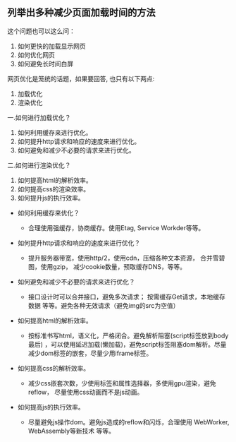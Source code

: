 ## 列举出多种减少页面加载时间的方法

这个问题也可以这么问：

1. 如何更快的加载显示网页
2. 如何优化网页
3. 如何避免长时间白屏

网页优化是笼统的话题，如果要回答, 也只有以下两点:

1. 加载优化
2. 渲染优化

一.如何进行加载优化？

1. 如何利用缓存来进行优化。
2. 如何提升http请求和响应的速度来进行优化。
3. 如何避免和减少不必要的请求来进行优化。

二.如何进行渲染优化？

1. 如何提高html的解析效率。
2. 如何提高css的渲染效率。
3. 如何提升js的执行效率。


* 如何利用缓存来优化？
    * 合理使用强缓存，协商缓存。使用Etag, Service Workder等等。
* 如何提升http请求和响应的速度来进行优化？
    * 提升服务器带宽，使用http/2，使用cdn，压缩各种文本资源， 合并雪碧图，使用gzip， 减少cookie数量，预取缓存DNS，等等。
* 如何避免和减少不必要的请求来进行优化？
    * 接口设计时可以合并接口，避免多次请求； 按需缓存Get请求，本地缓存数据 等等。避免各种无效请求（避免img的src为空值）

* 如何提高html的解析效率。
    * 按标准书写html，语义化，严格闭合。避免解析阻塞(script标签放到body最后) ，可以使用延迟加载(懒加载)，避免script标签阻塞dom解析。尽量减少dom标签的嵌套，尽量少用iframe标签。

* 如何提高css的解析效率。
    * 减少css嵌套次数，少使用标签和属性选择器，多使用gpu渲染，避免reflow， 尽量使用css动画而不是js动画。

* 如何提高js的执行效率。
    * 尽量避免js操作dom。避免js造成的reflow和闪烁，合理使用 WebWorker, WebAssembly等新技术 等等。